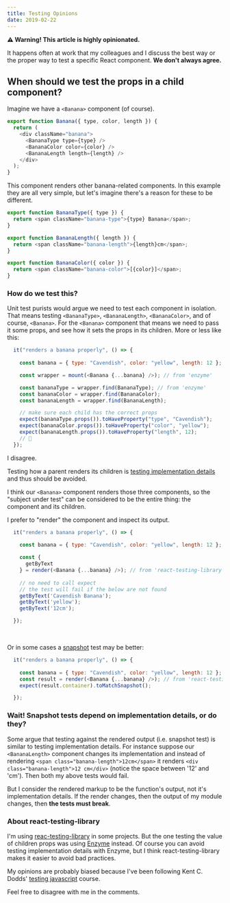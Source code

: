 ```yaml
---
title: Testing Opinions
date: 2019-02-22
---
```


**⚠️ Warning! This article is highly opinionated.**

It happens often at work that my colleagues and I discuss the best way or the proper way to test a specific React component. **We don't always agree.**

## When should we test the props in a child component?

Imagine we have a `<Banana>` component (of course).

```js
export function Banana({ type, color, length }) {
  return (
    <div className="banana">
      <BananaType type={type} />
      <BananaColor color={color} />
      <BananaLength length={length} />
    </div>
  );
}
```

This component renders other banana-related components. In this example they are all very simple, but let's imagine there's a reason for these to be different.

```js
export function BananaType({ type }) {
  return <span className="banana-type">{type} Banana</span>;
}

export function BananaLength({ length }) {
  return <span className="banana-length">{length}cm</span>;
}

export function BananaColor({ color }) {
  return <span className="banana-color">[{color}]</span>;
}
```

### How do we test this?

Unit test purists would argue we need to test each component in isolation. That means testing `<BananaType>`, `<BananaLength>`, `<BananaColor>`, and of course, `<Banana>`. For the `<Banana>` component that means we need to pass it some props, and see how it sets the props in its children. More or less like this:

```js
  it("renders a banana properly", () => {
    
    const banana = { type: "Cavendish", color: "yellow", length: 12 };

    const wrapper = mount(<Banana {...banana} />); // from 'enzyme'

    const bananaType = wrapper.find(BananaType); // from 'enzyme'
    const bananaColor = wrapper.find(BananaColor);
    const bananaLength = wrapper.find(BananaLength);

    // make sure each child has the correct props
    expect(bananaType.props()).toHaveProperty("type", "Cavendish");
    expect(bananaColor.props()).toHaveProperty("color", "yellow");
    expect(bananaLength.props()).toHaveProperty("length", 12);
    // 🤔
  });
```
I disagree. 

Testing how a parent renders its children is [testing implementation details](https://kentcdodds.com/blog/testing-implementation-details) and thus should be avoided.

I think our `<Banana>` component renders those three components, so the "subject under test" can be considered to be the entire thing: the component and its children. 

I prefer to "render" the component and inspect its output.

```js
  it("renders a banana properly", () => {
    
    const banana = { type: "Cavendish", color: "yellow", length: 12 };

    const {
      getByText
    } = render(<Banana {...banana} />); // from 'react-testing-library'
    
    // no need to call expect
    // the test will fail if the below are not found
    getByText('Cavendish Banana');
    getByText('yellow');
    getByText('12cm');

  });
```
<br/>

Or in some cases a [snapshot](https://jestjs.io/docs/en/snapshot-testing.html) test may be better:

```js
  it("renders a banana properly", () => {
    
    const banana = { type: "Cavendish", color: "yellow", length: 12 };
    const result = render(<Banana {...banana} />); // from 'react-testing-library'
    expect(result.container).toMatchSnapshot();

  });
```

### Wait! Snapshot tests depend on implementation details, or do they?

Some argue that testing against the rendered output (i.e. snapshot test) is similar to testing implementation details. For instance suppose our `<BananaLength>` component changes its implementation and instead of rendering `<span class="banana-length">12cm</span>` it renders `<div class="banana-length">12 cm</div>` (notice the space between '12' and 'cm'). Then both my above tests would fail.

But I consider the rendered markup to be the function's output, not it's implementation details. If the render changes, then the output of my module changes, then **the tests must break**.


### About react-testing-library

I'm using [reac-testing-library](https://testing-library.com/react) in some projects. But the one testing the value of children props was using [Enzyme](https://airbnb.io/enzyme/) instead. Of course you can avoid testing implementation details with Enzyme, but I think react-testing-library makes it easier to avoid bad practices.

My opinions are probably biased because I've been following Kent C. Dodds' [testing javascript](https://testingjavascript.com/) course.

Feel free to disagree with me in the comments.